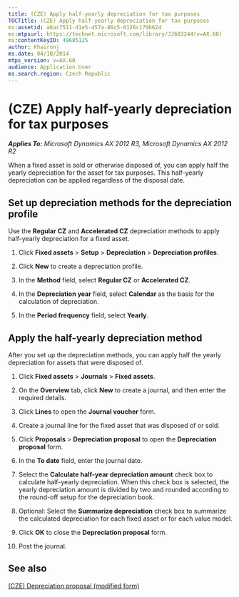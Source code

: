 ```yaml
---
title: (CZE) Apply half-yearly depreciation for tax purposes
TOCTitle: (CZE) Apply half-yearly depreciation for tax purposes
ms:assetid: a6ac7511-d1e5-457a-86c5-0126c179b624
ms:mtpsurl: https://technet.microsoft.com/library/JJ683244(v=AX.60)
ms:contentKeyID: 49685125
author: Khairunj
ms.date: 04/18/2014
mtps_version: v=AX.60
audience: Application User
ms.search.region: Czech Republic
---
```


# (CZE) Apply half-yearly depreciation for tax purposes 


_**Applies To:** Microsoft Dynamics AX 2012 R3, Microsoft Dynamics AX 2012 R2_

When a fixed asset is sold or otherwise disposed of, you can apply half the yearly depreciation for the asset for tax purposes. This half-yearly depreciation can be applied regardless of the disposal date.

## Set up depreciation methods for the depreciation profile

Use the **Regular CZ** and **Accelerated CZ** depreciation methods to apply half-yearly depreciation for a fixed asset.

1.  Click **Fixed assets** \> **Setup** \> **Depreciation** \> **Depreciation profiles**.

2.  Click **New** to create a depreciation profile.

3.  In the **Method** field, select **Regular CZ** or **Accelerated CZ**.

4.  In the **Depreciation year** field, select **Calendar** as the basis for the calculation of depreciation.

5.  In the **Period frequency** field, select **Yearly**.

## Apply the half-yearly depreciation method

After you set up the depreciation methods, you can apply half the yearly depreciation for assets that were disposed of.

1.  Click **Fixed assets** \> **Journals** \> **Fixed assets**.

2.  On the **Overview** tab, click **New** to create a journal, and then enter the required details.

3.  Click **Lines** to open the **Journal voucher** form.

4.  Create a journal line for the fixed asset that was disposed of or sold.

5.  Click **Proposals** \> **Depreciation proposal** to open the **Depreciation proposal** form.

6.  In the **To date** field, enter the journal date.

7.  Select the **Calculate half-year depreciation amount** check box to calculate half-yearly depreciation. When this check box is selected, the yearly depreciation amount is divided by two and rounded according to the round-off setup for the depreciation book.

8.  Optional: Select the **Summarize depreciation** check box to summarize the calculated depreciation for each fixed asset or for each value model.

9.  Click **OK** to close the **Depreciation proposal** form.

10. Post the journal.

## See also

[(CZE) Depreciation proposal (modified form)](https://technet.microsoft.com/library/jj677565\(v=ax.60\))

  


